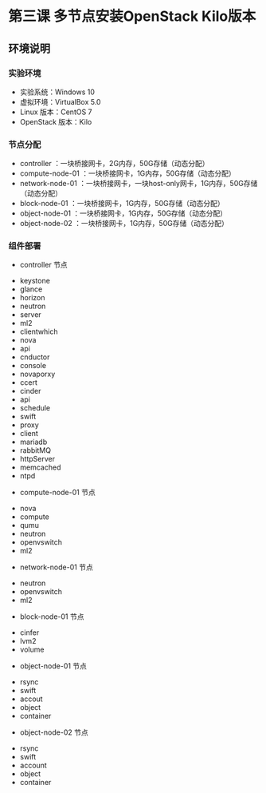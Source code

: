# 第三课 多节点安装OpenStack Kilo版本
## 环境说明
### 实验环境
* 实验系统：Windows 10
* 虚拟环境：VirtualBox 5.0
* Linux 版本：CentOS 7
* OpenStack 版本：Kilo

### 节点分配
* controller ：一块桥接网卡，2G内存，50G存储（动态分配）
* compute-node-01 ：一块桥接网卡，1G内存，50G存储（动态分配）
* network-node-01 ：一块桥接网卡，一块host-only网卡，1G内存，50G存储（动态分配）
* block-node-01 ：一块桥接网卡，1G内存，50G存储（动态分配）
* object-node-01 ：一块桥接网卡，1G内存，50G存储（动态分配）
* object-node-02 ：一块桥接网卡，1G内存，50G存储（动态分配）

### 组件部署
+ controller 节点
* keystone
* glance
* horizon
* neutron
 * server
 * ml2
 * clientwhich
* nova
 * api
 * cnductor
 * console
 * novaporxy
 * ccert
* cinder
 * api
 * schedule
* swift
 * proxy
 * client
* mariadb
* rabbitMQ
* httpServer
* memcached
* ntpd

+ compute-node-01 节点
* nova
 * compute
 * qumu
* neutron
 * openvswitch
 * ml2

+ network-node-01 节点
* neutron
 * openvswitch
 * ml2

+ block-node-01 节点
* cinfer
 * lvm2
 * volume

+ object-node-01  节点
*  rsync
*  swift
 * accout
 * object
 * container

+ object-node-02  节点
* rsync
* swift
 * account
 * object
 * container









